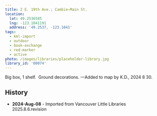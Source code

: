 ```yaml
---
title: 2 E. 19th Ave.; Cambie—Main St.
location:
  lat: 49.2536585
  lng: -123.1041191
  address: '49.2537, -123.1041'
tags:
  - kml-import
  - outdoor
  - book-exchange
  - red-marker
  - active
photo: /images/libraries/placeholder-library.jpg
library_id: '00074'
---
```

Big box, 1 shelf.  Ground decorations.
—Added to map by K.D., 2024 8 30. 

## History
- **2024-Aug-08** - Imported from Vancouver Little Libraries 2025.8.6.revision
